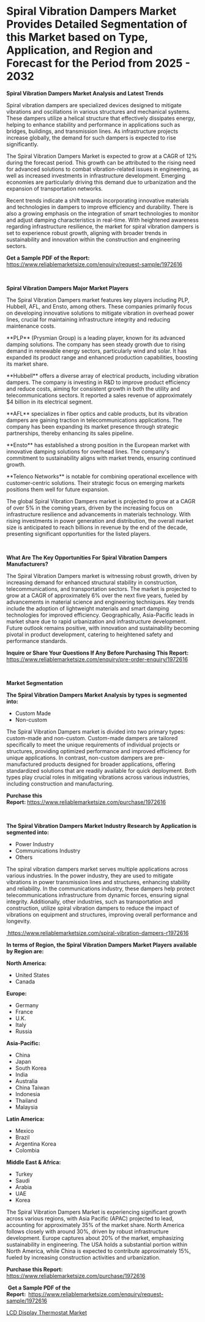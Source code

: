 <p><h1>Spiral Vibration Dampers Market Provides Detailed Segmentation of this Market based on Type, Application, and Region and Forecast for the Period from 2025 - 2032</h1></p><p><strong>Spiral Vibration Dampers Market Analysis and Latest Trends</strong></p>
<p><p>Spiral vibration dampers are specialized devices designed to mitigate vibrations and oscillations in various structures and mechanical systems. These dampers utilize a helical structure that effectively dissipates energy, helping to enhance stability and performance in applications such as bridges, buildings, and transmission lines. As infrastructure projects increase globally, the demand for such dampers is expected to rise significantly.</p><p>The Spiral Vibration Dampers Market is expected to grow at a CAGR of 12% during the forecast period. This growth can be attributed to the rising need for advanced solutions to combat vibration-related issues in engineering, as well as increased investments in infrastructure development. Emerging economies are particularly driving this demand due to urbanization and the expansion of transportation networks.</p><p>Recent trends indicate a shift towards incorporating innovative materials and technologies in dampers to improve efficiency and durability. There is also a growing emphasis on the integration of smart technologies to monitor and adjust damping characteristics in real-time. With heightened awareness regarding infrastructure resilience, the market for spiral vibration dampers is set to experience robust growth, aligning with broader trends in sustainability and innovation within the construction and engineering sectors.</p></p>
<p><strong>Get a Sample PDF of the Report:&nbsp;</strong> <a href="https://www.reliablemarketsize.com/enquiry/request-sample/1972616?utm_campaign=3564&utm_medium=2&utm_source=Github&utm_content=ia&utm_term=10042025&utm_id=spiral-vibration-dampers">https://www.reliablemarketsize.com/enquiry/request-sample/1972616</a></p>
<p>&nbsp;</p>
<p><strong>Spiral Vibration Dampers Major Market Players</strong></p>
<p><p>The Spiral Vibration Dampers market features key players including PLP, Hubbell, AFL, and Ensto, among others. These companies primarily focus on developing innovative solutions to mitigate vibration in overhead power lines, crucial for maintaining infrastructure integrity and reducing maintenance costs.</p><p>**PLP** (Prysmian Group) is a leading player, known for its advanced damping solutions. The company has seen steady growth due to rising demand in renewable energy sectors, particularly wind and solar. It has expanded its product range and enhanced production capabilities, boosting its market share.</p><p>**Hubbell** offers a diverse array of electrical products, including vibration dampers. The company is investing in R&D to improve product efficiency and reduce costs, aiming for consistent growth in both the utility and telecommunications sectors. It reported a sales revenue of approximately $4 billion in its electrical segment.</p><p>**AFL** specializes in fiber optics and cable products, but its vibration dampers are gaining traction in telecommunications applications. The company has been expanding its market presence through strategic partnerships, thereby enhancing its sales pipeline.</p><p>**Ensto** has established a strong position in the European market with innovative damping solutions for overhead lines. The company's commitment to sustainability aligns with market trends, ensuring continued growth.</p><p>**Telenco Networks** is notable for combining operational excellence with customer-centric solutions. Their strategic focus on emerging markets positions them well for future expansion.</p><p>The global Spiral Vibration Dampers market is projected to grow at a CAGR of over 5% in the coming years, driven by the increasing focus on infrastructure resilience and advancements in materials technology. With rising investments in power generation and distribution, the overall market size is anticipated to reach billions in revenue by the end of the decade, presenting significant opportunities for the listed players.</p></p>
<p>&nbsp;</p>
<p><strong>What Are The Key Opportunities For Spiral Vibration Dampers Manufacturers?</strong></p>
<p><p>The Spiral Vibration Dampers market is witnessing robust growth, driven by increasing demand for enhanced structural stability in construction, telecommunications, and transportation sectors. The market is projected to grow at a CAGR of approximately 6% over the next five years, fueled by advancements in material science and engineering techniques. Key trends include the adoption of lightweight materials and smart damping technologies for improved efficiency. Geographically, Asia-Pacific leads in market share due to rapid urbanization and infrastructure development. Future outlook remains positive, with innovation and sustainability becoming pivotal in product development, catering to heightened safety and performance standards.</p></p>
<p><strong>Inquire or Share Your Questions If Any Before Purchasing This Report:</strong> <a href="https://www.reliablemarketsize.com/enquiry/pre-order-enquiry/1972616?utm_campaign=3564&utm_medium=2&utm_source=Github&utm_content=ia&utm_term=10042025&utm_id=spiral-vibration-dampers">https://www.reliablemarketsize.com/enquiry/pre-order-enquiry/1972616</a></p>
<p>&nbsp;</p>
<p><strong>Market Segmentation</strong></p>
<p><strong>The Spiral Vibration Dampers Market Analysis by types is segmented into:</strong></p>
<p><ul><li>Custom Made</li><li>Non-custom</li></ul></p>
<p><p>The Spiral Vibration Dampers market is divided into two primary types: custom-made and non-custom. Custom-made dampers are tailored specifically to meet the unique requirements of individual projects or structures, providing optimized performance and improved efficiency for unique applications. In contrast, non-custom dampers are pre-manufactured products designed for broader applications, offering standardized solutions that are readily available for quick deployment. Both types play crucial roles in mitigating vibrations across various industries, including construction and manufacturing.</p></p>
<p><strong>Purchase this Report:&nbsp;</strong><a href="https://www.reliablemarketsize.com/purchase/1972616?utm_campaign=3564&utm_medium=2&utm_source=Github&utm_content=ia&utm_term=10042025&utm_id=spiral-vibration-dampers">https://www.reliablemarketsize.com/purchase/1972616</a></p>
<p>&nbsp;</p>
<p><strong>The Spiral Vibration Dampers Market Industry Research by Application is segmented into:</strong></p>
<p><ul><li>Power Industry</li><li>Communications Industry</li><li>Others</li></ul></p>
<p><p>The spiral vibration dampers market serves multiple applications across various industries. In the power industry, they are used to mitigate vibrations in power transmission lines and structures, enhancing stability and reliability. In the communications industry, these dampers help protect telecommunications infrastructure from dynamic forces, ensuring signal integrity. Additionally, other industries, such as transportation and construction, utilize spiral vibration dampers to reduce the impact of vibrations on equipment and structures, improving overall performance and longevity.</p></p>
<p><a href="https://www.reliablemarketsize.com/spiral-vibration-dampers-r1972616?utm_campaign=3564&utm_medium=2&utm_source=Github&utm_content=ia&utm_term=10042025&utm_id=spiral-vibration-dampers">&nbsp;https://www.reliablemarketsize.com/spiral-vibration-dampers-r1972616</a></p>
<p><strong>In terms of Region, the Spiral Vibration Dampers Market Players available by Region are:</strong></p>
<p>
    <p> <strong> North America: </strong>
        <ul>
            <li>United States</li>
            <li>Canada</li>
        </ul>
        </p> 
    <p> <strong> Europe: </strong>
        <ul>
            <li>Germany</li>
            <li>France</li>
            <li>U.K.</li>
            <li>Italy</li>
            <li>Russia</li>
        </ul>
        </p> 
    <p> <strong> Asia-Pacific: </strong>
        <ul>
            <li>China</li>
            <li>Japan</li>
            <li>South Korea</li>
            <li>India</li>
            <li>Australia</li>
            <li>China Taiwan</li>
            <li>Indonesia</li>
            <li>Thailand</li>
            <li>Malaysia</li>
        </ul>
        </p> 
    <p> <strong> Latin America: </strong>
        <ul>
            <li>Mexico</li>
            <li>Brazil</li>
            <li>Argentina Korea</li>
            <li>Colombia</li>
        </ul>
        </p> 
    <p> <strong> Middle East & Africa: </strong>
        <ul>
            <li>Turkey</li>
            <li>Saudi</li>
            <li>Arabia</li>
            <li>UAE</li>
            <li>Korea</li>
        </ul>
    </p>
    </p>
<p><p>The Spiral Vibration Dampers Market is experiencing significant growth across various regions, with Asia Pacific (APAC) projected to lead, accounting for approximately 35% of the market share. North America follows closely with around 30%, driven by robust infrastructure development. Europe captures about 20% of the market, emphasizing sustainability in engineering. The USA holds a substantial portion within North America, while China is expected to contribute approximately 15%, fueled by increasing construction activities and urbanization.</p></p>
<p><strong>Purchase this Report: </strong><a href="https://www.reliablemarketsize.com/purchase/1972616?utm_campaign=3564&utm_medium=2&utm_source=Github&utm_content=ia&utm_term=10042025&utm_id=spiral-vibration-dampers">https://www.reliablemarketsize.com/purchase/1972616</a></p>
<p>&nbsp;<strong>Get a Sample PDF of the Report:&nbsp;&nbsp;</strong><a href="https://www.reliablemarketsize.com/enquiry/request-sample/1972616?utm_campaign=3564&utm_medium=2&utm_source=Github&utm_content=ia&utm_term=10042025&utm_id=spiral-vibration-dampers">https://www.reliablemarketsize.com/enquiry/request-sample/1972616</a></p>
<p><strong></strong></p>
<p><p><a href="https://github.com/tona7vba/Market-Research-Report-List-1/blob/main/lcd-display-thermostat-market.md?utm_campaign=3564&utm_medium=2&utm_source=Github&utm_content=ia&utm_term=10042025&utm_id=spiral-vibration-dampers">LCD Display Thermostat Market</a></p></p>